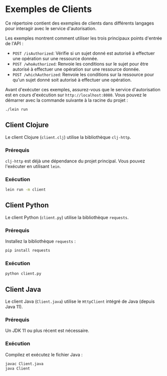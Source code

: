 # Exemples de Clients

Ce répertoire contient des exemples de clients dans différents langages pour interagir avec le service d'autorisation.

Les exemples montrent comment utiliser les trois principaux points d'entrée de l'API :
- `POST /isAuthorized`: Vérifie si un sujet donné est autorisé à effectuer une opération sur une ressource donnée.
- `POST /whoAuthorized`: Renvoie les conditions sur le sujet pour être autorisé à effectuer une opération sur une ressource donnée.
- `POST /whichAuthorized`: Renvoie les conditions sur la ressource pour qu'un sujet donné soit autorisé à effectuer une opération.

Avant d'exécuter ces exemples, assurez-vous que le service d'autorisation est en cours d'exécution sur `http://localhost:8080`. Vous pouvez le démarrer avec la commande suivante à la racine du projet :

```bash
./lein run
```

## Client Clojure

Le client Clojure (`client.clj`) utilise la bibliothèque `clj-http`.

### Prérequis

`clj-http` est déjà une dépendance du projet principal. Vous pouvez l'exécuter en utilisant `lein`.

### Exécution

```bash
lein run -m client
```

## Client Python

Le client Python (`client.py`) utilise la bibliothèque `requests`.

### Prérequis

Installez la bibliothèque `requests` :
```bash
pip install requests
```

### Exécution

```bash
python client.py
```

## Client Java

Le client Java (`Client.java`) utilise le `HttpClient` intégré de Java (depuis Java 11).

### Prérequis

Un JDK 11 ou plus récent est nécessaire.

### Exécution

Compilez et exécutez le fichier Java :
```bash
javac Client.java
java Client
```
